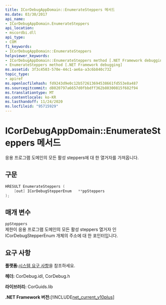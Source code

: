 ```yaml
---
title: ICorDebugAppDomain::EnumerateSteppers 메서드
ms.date: 03/30/2017
api_name:
- ICorDebugAppDomain.EnumerateSteppers
api_location:
- mscordbi.dll
api_type:
- COM
f1_keywords:
- ICorDebugAppDomain::EnumerateSteppers
helpviewer_keywords:
- ICorDebugAppDomain::EnumerateSteppers method [.NET Framework debugging]
- EnumerateSteppers method [.NET Framework debugging]
ms.assetid: 3f3c4503-570e-44c1-ae6a-a3c6b840c732
topic_type:
- apiref
ms.openlocfilehash: fd9243d9e0c12b572613694538661fd553e8a487
ms.sourcegitcommit: d8020797a6657d0fbbdff362b80300815f682f94
ms.translationtype: MT
ms.contentlocale: ko-KR
ms.lasthandoff: 11/24/2020
ms.locfileid: "95715929"
---
```

# <a name="icordebugappdomainenumeratesteppers-method"></a>ICorDebugAppDomain::EnumerateSteppers 메서드

응용 프로그램 도메인의 모든 활성 steppers에 대 한 열거자를 가져옵니다.  
  
## <a name="syntax"></a>구문  
  
```cpp  
HRESULT EnumerateSteppers (  
    [out] ICorDebugStepperEnum   **ppSteppers  
);  
```  
  
## <a name="parameters"></a>매개 변수  

 `ppSteppers`  
 제한이 응용 프로그램 도메인의 모든 활성 steppers 열거자 인 ICorDebugStepperEnum 개체의 주소에 대 한 포인터입니다.  
  
## <a name="requirements"></a>요구 사항  

 **플랫폼:**[시스템 요구 사항](../../get-started/system-requirements.md)을 참조하세요.  
  
 **헤더:** CorDebug.idl, CorDebug.h  
  
 **라이브러리:** CorGuids.lib  
  
 **.NET Framework 버전:**[!INCLUDE[net_current_v10plus](../../../../includes/net-current-v10plus-md.md)]
